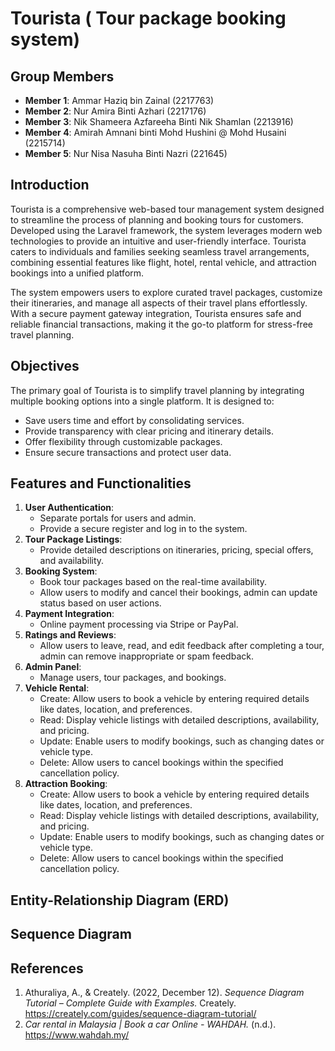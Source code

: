 # Tourista ( Tour package booking system)

## Group Members
- **Member 1**: Ammar Haziq bin Zainal (2217763)
- **Member 2**: Nur Amira Binti Azhari (2217176)
- **Member 3**: Nik Shameera Azfareeha Binti Nik Shamlan (2213916)
- **Member 4**: Amirah Amnani binti Mohd Hushini @ Mohd Husaini (2215714)
- **Member 5**: Nur Nisa Nasuha Binti Nazri (221645)

## Introduction

Tourista is a comprehensive web-based tour management system designed to streamline the process of planning and booking tours for customers. Developed using the Laravel framework, the system leverages modern web technologies to provide an intuitive and user-friendly interface. Tourista caters to individuals and families seeking seamless travel arrangements, combining essential features like flight, hotel, rental vehicle, and attraction bookings into a unified platform.

The system empowers users to explore curated travel packages, customize their itineraries, and manage all aspects of their travel plans effortlessly. With a secure payment gateway integration, Tourista ensures safe and reliable financial transactions, making it the go-to platform for stress-free travel planning.

## Objectives
The primary goal of Tourista is to simplify travel planning by integrating multiple booking options into a single platform. It is designed to:

- Save users time and effort by consolidating services.
- Provide transparency with clear pricing and itinerary details.
- Offer flexibility through customizable packages.
- Ensure secure transactions and protect user data.

## Features and Functionalities
1. **User Authentication**: 
   - Separate portals for users and admin.
   - Provide a secure register and log in to the system.
2. **Tour Package Listings**: 
   - Provide detailed descriptions on itineraries, pricing, special offers, and availability.
3. **Booking System**: 
   - Book tour packages based on the real-time availability.
   - Allow users to modify and cancel their bookings, admin can update status based on user actions.
4. **Payment Integration**: 
   - Online payment processing via Stripe or PayPal.
5. **Ratings and Reviews**: 
   - Allow users to leave, read, and edit feedback after completing a tour, admin can remove inappropriate or spam feedback.
6. **Admin Panel**:
   - Manage users, tour packages, and bookings.
7. **Vehicle Rental**:  
   - Create: Allow users to book a vehicle by entering required details like dates, location, and preferences.
   - Read: Display vehicle listings with detailed descriptions, availability, and pricing.
   - Update: Enable users to modify bookings, such as changing dates or vehicle type.
   - Delete: Allow users to cancel bookings within the specified cancellation policy.
8. **Attraction Booking**:
   - Create: Allow users to book a vehicle by entering required details like dates, location, and preferences.
   - Read: Display vehicle listings with detailed descriptions, availability, and pricing.
   - Update: Enable users to modify bookings, such as changing dates or vehicle type.
   - Delete: Allow users to cancel bookings within the specified cancellation policy.

## Entity-Relationship Diagram (ERD)



## Sequence Diagram


## References
1. Athuraliya, A., & Creately. (2022, December 12). *Sequence Diagram Tutorial – Complete Guide with Examples.* Creately. https://creately.com/guides/sequence-diagram-tutorial/
2. *Car rental in Malaysia | Book a car Online - WAHDAH.* (n.d.). https://www.wahdah.my/

